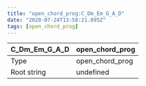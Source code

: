 ```yaml
---
title: "open_chord_prog:C_Dm_Em_G_A_D"
date: "2020-07-24T13:58:21.095Z"
tags: [open_chord_prog]
---
```


|C_Dm_Em_G_A_D|open_chord_prog|
|---|---|
|Type|open_chord_prog|
|Root string|undefined|

